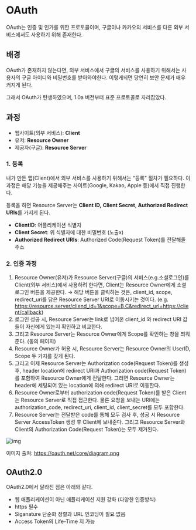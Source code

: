 # OAuth

OAuth는 인증 및 인가를 위한 프로토콜이며, 구글이나 카카오의 서비스를 다른 외부 서비스에서도 사용하기 위해 존재한다.



## 배경

OAuth가 존재하지 않는다면, 외부 서비스에서 구글의 서비스를 사용하기 위해서는 사용자의 구글 아이디와 비밀번호를 받아와야한다. 이렇게되면 당연히 보안 문제가 매우 커지게 된다.

그래서 OAuth가 탄생하였으며, 1.0a 버전부터 표준 프로토콜로 자리잡았다.



## 과정

- 웹사이트(외부 서비스): **Client** 
- 유저: **Resource Owner**
- 제공자(구글): **Resource Server**



### 1. 등록

내가 만든 앱(Client)에서 외부 서비스를 사용하기 위해서는 “등록" 절차가 필요하다. 이 과정은 해당 기능을 제공해주는 사이트(Google, Kakao, Apple 등)에서 직접 진행한다.

등록을 하면 Resource Server는 **Client ID,** **Client Secret**, **Authorized Redirect URIs**를 가지게 된다.

- **ClientID**: 어플리케이션 식별자
- **Client Secret**: 위 식별자에 대한 비밀번호 (노출x)
- **Authorized Redirect URIs**: Authorized Code(Request Token)를 전달해줄 주소



### 2. 인증 과정

1. Resource Owner(유저)가 Resource Server(구글)의 서비스(e.g.소셜로그인)를 Client(외부 서비스)에서 사용하려 한다면, Client는 Resource Owner에게 소셜 로그인 버튼을 제공한다.
   → 해당 버튼을 클릭하는 것은, client_id, scope, redirect_uri를 담은 Resource Server URI로 이동시키는 것이다. (e.g. https://resource.server/cliend_id=1&scope=B,C&redirect_url=https://client/callback)
2. 로그인 성공 시, Resource Server는 link로 넘어온 client_id 와 redirect URI 값들이 자신에게 있는지 확인하고 비교한다.
3. 그리고 Resource Server는 Resource Owner에게 Scope를 확인하는 창을 띄워준다. (동의 페이지)
4. Resource Owner가 허용 시, Resource Server는 Resource Owner의 UserID, Scope 두 가지를 갖게 된다.
5. 그리고 이제 Resource Server는 Authorization code(Request Token)를 생성 후, header location에 redirect URI과 Authorization code(Request Token)를 포함하여 Resource Owner에게 전달한다. 그러면 Resource Owner는 header에 세팅되어 있는 location에 의해 redirect URI로 이동한다.
6. Resource Owner로부터 authorization code(Request Token)를 받은 Client는 Resource Server로 직접 접근한다. 물론 요청을 보내는 URI에는 authorization_code, redirect_uri, client_id, client_secret를 모두 포함한다.
7. Resource Server는 전달받은 code를 통해 모두 검사 후, 성공 시 Resource Server AccessToken 생성 후 Client에 보내준다. 그리고 Resource Server와 Client의 Authorization Code(Request Token)는 모두 제거된다.

![img](https://oauth.net/core/diagram.png)

이미지 출처: https://oauth.net/core/diagram.png



## OAuth2.0

OAuth2.0에서 달라진 점은 아래와 같다.

- 웹 애플리케이션이 아닌 애플리케이션 지원 강화 (다양한 인증방식)
- https 필수
- Siganature 단순화 정렬과 URL 인코딩이 필요 없음
- Access Token의 Life-Time 지 가능

